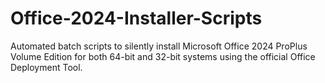 # Office-2024-Installer-Scripts
Automated batch scripts to silently install Microsoft Office 2024 ProPlus Volume Edition for both 64-bit and 32-bit systems using the official Office Deployment Tool.
